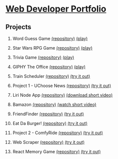 # <a href="https://jeffpball.github.io/index.html" target="none">Web Developer Portfolio</a>


## Projects
1. Word Guess Game [(repository)](https://github.com/jeffpball/jeffpball.github.io/tree/master/Word-Guess-Game) [(play)](https://jeffpball.github.io/Word-Guess-Game/index.html) 

2. Star Wars RPG Game [(repository)](https://github.com/jeffpball/jeffpball.github.io/tree/master/Star-Wars-RPG-Game) [(play)](https://jeffpball.github.io/Star-Wars-RPG-Game/index.html) 

3. Trivia Game [(repository)](https://github.com/jeffpball/jeffpball.github.io/tree/master/TriviaGame) [(play)](https://jeffpball.github.io/TriviaGame/index.html) 

4. GIPHY The Office [(repository)](https://github.com/jeffpball/jeffpball.github.io/tree/master/The-Office-Giphy) [(play)](https://jeffpball.github.io/The-Office-Giphy/index.html) 

5. Train Scheduler [(repository)](https://github.com/jeffpball/jeffpball.github.io/tree/master/Train-Scheduler) [(try it out)](https://jeffpball.github.io/Train-Scheduler/index.html) 

6. Project 1 - UChoose News [(repository)](https://github.com/jeffpball/jeffpball.github.io/tree/master/UChoose-News) [(try it out)](https://jeffpball.github.io/UChoose-News/index.html) 

7. Liri Node App [(repository)](https://github.com/jeffpball/jeffpball.github.io/tree/master/liri-node-app) [(download short video)](https://jeffpball.github.io/liri-node-app/NodeHomework.mov) 

8. Bamazon [(repository)](https://github.com/jeffpball/jeffpball.github.io/tree/master/Bamazon) [(watch short video)](https://jeffpball.github.io/Bamazon/BamazonVideo.webm) 

9. FriendFinder [(repository)](https://github.com/jeffpball/FriendFinder) [(try it out)](https://friend-finder-jpb.herokuapp.com/) 

10. Eat Da Burger! [(repository)](https://github.com/jeffpball/burger) [(try it out)](https://bearded-sorry-32930.herokuapp.com/) 

11. Project 2 - ComfyRide [(repository)](https://github.com/jeffpball/Project_2) [(try it out)](https://comfyride2019.herokuapp.com/) 

12. Web Scraper [(repository)](https://github.com/jeffpball/mongoose-cheerio) [(try it out)](https://mongoose-cheerio-jpb.herokuapp.com/articles) 

13. React Memory Game [(repository)](https://github.com/jeffpball/react-memory-game) [(try it out)](https://jeffpball.github.io/react-memory-game/) 




